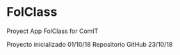 # FolClass
Proyect App FolClass for ComIT

Proyecto inicializado 01/10/18
Repositorio GitHub 23/10/18
